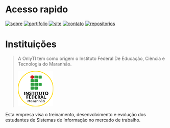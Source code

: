 
# Acesso rapido
[![sobre](https://img.shields.io/badge/downloads%20-%23323330.svg?&style=for-the-badge&logo=perfil&logoColor=black&color=F745B5)](https://github.com/onlyti-ifma)
[![portifolio](https://img.shields.io/badge/sintaxe%20-%23323330.svg?&style=for-the-badge&logo=perfil&logoColor=black&color=c5f745)]([https://github.com/Projeto-Mapler/portugol/tree/main/sintaxe](https://github.com/onlyti-ifma))
[![site](https://img.shields.io/badge/site%20-%23323330.svg?&style=for-the-badge&logo=perfil&logoColor=black&color=c5f745)]([https://portugol.sourceforge.io/](https://github.com/onlyti-ifma))
[![contato](https://img.shields.io/badge/contato%20-%23323330.svg?&style=for-the-badge&logo=perfil&logoColor=black&color=c5f745)]([https://github.com/Projeto-Mapler/portugol#contato](https://github.com/onlyti-ifma))
[![repositorios](https://img.shields.io/badge/repositorios%20-%23323330.svg?&style=for-the-badge&logo=perfil&logoColor=black&color=FFF)]([https://github.com/orgs/Projeto-Mapler/repositories](https://github.com/onlyti-ifma))

# Instituições

> A OnlyTI tem como origem o Instituto Federal De Educação, Ciência e Tecnologia do Maranhão.
>
> [![IFMA](https://github.com/Projeto-Mapler/portugol/blob/main/img/logos/ifma-short.png?raw=true)](https://portal.ifma.edu.br/)

Esta empresa visa o treinamento, desenvolvimento e evolução dos estudantes de Sistemas de Informação no mercado de trabalho.
